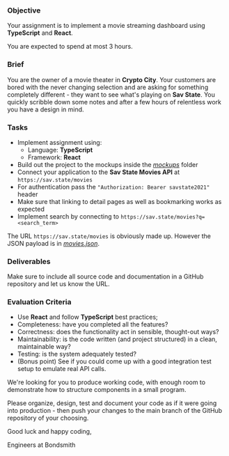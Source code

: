 ### Objective

Your assignment is to implement a movie streaming dashboard using **TypeScript** and **React**. 

You are expected to spend at most 3 hours.

### Brief

You are the owner of a movie theater in **Crypto City**. Your customers are bored with the never changing selection and are asking for something completely different - they want to see what's playing on **Sav State**. You quickly scribble down some notes and after a few hours of relentless work you have a design in mind.

### Tasks

-   Implement assignment using:
    -   Language: **TypeScript**
    -   Framework: **React**
-   Build out the project to the mockups inside the [*mockups*](./mockups) folder
-   Connect your application to the **Sav State Movies API** at `https://sav.state/movies`
-   For authentication pass the `"Authorization: Bearer savstate2021"` header
-   Make sure that linking to detail pages as well as bookmarking works as expected
-   Implement search by connecting to `https://sav.state/movies?q=<search_term>`

The URL `https://sav.state/movies` is obviously made up. However the JSON payload is in [*movies.json*](./movies.json). 
### Deliverables

Make sure to include all source code and documentation in a GitHub repository and let us know the URL.

### Evaluation Criteria

-   Use **React** and follow **TypeScript** best practices;
-   Completeness: have you completed all the features?
-   Correctness: does the functionality act in sensible, thought-out ways?
-   Maintainability: is the code written (and project structured) in a clean, maintainable way?
-   Testing: is the system adequately tested?
-   (Bonus point) See if you could come up with a good integration test setup to emulate real API calls.

We're looking for you to produce working code, with enough room to demonstrate how to structure components in a small program.

Please organize, design, test and document your code as if it were
going into production - then push your changes to the main branch of the GitHub repository of your choosing.

Good luck and happy coding,

Engineers at Bondsmith